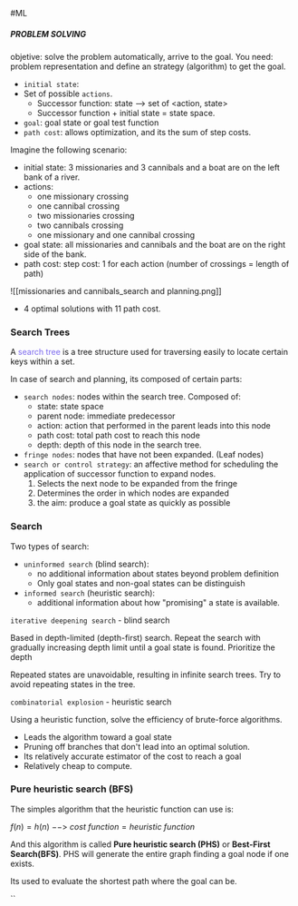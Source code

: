 #ML 

##### PROBLEM SOLVING

objetive: solve the problem automatically, arrive to the goal. 
You need: problem representation and define an strategy (algorithm) to get the goal. 

* `initial state`: 
* Set of possible `actions`. 
	* Successor function: state --> set of \<action, state\>
	* Successor function + initial state = state space. 
* `goal`: goal state or goal test function
* `path cost`: allows optimization, and its the sum of step costs. 


Imagine the following scenario:

* initial state:  3 missionaries and 3 cannibals and a boat are on the left bank of a river. 
* actions: 
	* one missionary crossing
	* one cannibal crossing
	* two missionaries crossing
	* two cannibals crossing
	* one missionary and one cannibal crossing
* goal state: all missionaries and cannibals and the boat are on the right side of the bank. 
* path cost: step cost: 1 for each action (number of crossings = length of path)

![[missionaries and cannibals_search and planning.png]]
* 4 optimal solutions with 11 path cost.


### Search Trees

A <span style="color:MediumSlateBlue;">search tree</span> is a tree structure used for traversing easily to locate certain keys within a set. 

In case of search and planning, its composed of certain parts: 
* `search nodes`: nodes within the search tree. Composed of: 
	* state: state space
	* parent node: immediate predecessor
	* action: action that performed in the parent leads into this node
	* path cost: total path cost to reach this node
	* depth: depth of this node in the search tree. 
* `fringe nodes`: nodes that have not been expanded. (Leaf nodes)
* `search or control strategy`: an affective method for scheduling the application of successor function to expand nodes. 
	1. Selects the next node to be expanded from the fringe
	2. Determines the order in which nodes are expanded
	3. the aim: produce a goal state as quickly as possible

### Search

Two types of search: 
* `uninformed search` (blind search): 
	* no additional information about states beyond problem definition 
	* Only goal states and non-goal states can be distinguish
* `informed search` (heuristic search): 
	* additional information about how "promising" a state is available. 


`iterative deepening search` - blind search

Based in depth-limited (depth-first) search. 
Repeat the search with gradually increasing depth limit until a goal state is found.
Prioritize the depth


Repeated states are unavoidable, resulting in infinite search trees. Try to avoid repeating states in the tree. 

`combinatorial explosion` - heuristic search

Using a heuristic function, solve the efficiency of brute-force algorithms. 
* Leads the algorithm toward a goal state
* Pruning off branches that don't lead into an optimal solution. 
* Its relatively accurate estimator of the cost to reach a goal
* Relatively cheap to compute.

### Pure heuristic search (BFS)

The simples algorithm that the heuristic function can use is: 

$f(n) = h(n)$ $-->$ $cost\ function = heuristic\ function$

And this algorithm is called **Pure heuristic search (PHS)** or **Best-First Search(BFS)**. 
PHS will generate the entire graph finding a goal node if one exists. 

Its used to evaluate the shortest path where the goal can be. 


``


